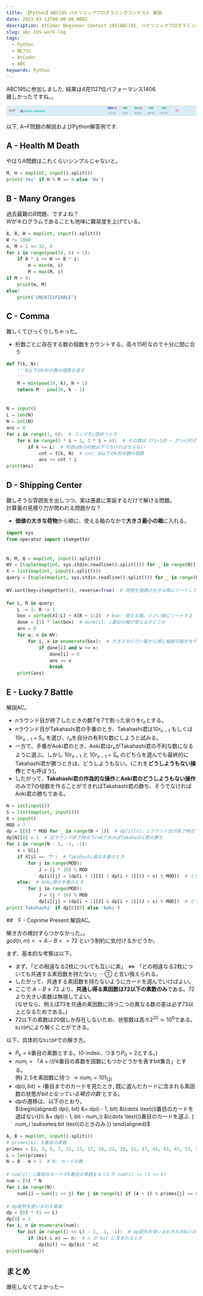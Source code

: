 ```yaml
---
title: 【Python】ABC195 パナソニックプログラミングコンテスト 解説
date: 2021-03-13T00:00:00.000Z
description: AtCoder Beginner Contest 195(ABC195, パナソニックプログラミングコンテスト)に参加しました。結果は4完1127位パフォーマンス1406. A~F問題の解説およびPython解答例を掲載します。
slug: abc-195-work-log
tags: 
  - Python
  - 競プロ
  - AtCoder
  - ABC
keywords: Python
---
```


ABC195に参加しました. 結果は$4$完$1127$位パフォーマンス$1406$.  
難しかったですね。。 

![ABC195_ranking](ABC195_ranking.png)

以下, A~F問題の解説およびPython解答例です.


<adsense></adsense>



## A - Health M Death
やはりA問題はこれくらいシンプルじゃないと。

```python
M, H = map(int, input().split())
print('Yes' if H % M == 0 else 'No')
```

## B - Many Oranges
過去最難の$B$問題、ですよね？  
$W$がキログラムであることも地味に難易度を上げている。

```python
A, B, W = map(int, input().split())
W *= 1000
m, M = 1 << 32, 0
for i in range(pow(10, 6) + 1):
    if A * i <= W <= B * i:
        m = min(m, i)
        M = max(M, i)
if M > 0:
    print(m, M)
else:
    print('UNSATISFIABLE')
```

<adsense></adsense>

## C - Comma
難しくてびっくりしちゃった。

- 桁数ごとに存在する数の個数をカウントする。高々$15$桁なので十分に間に合う


```python
def f(k, N):
    '''N以下のk桁の数の個数を返す
    '''
    M = min(pow(10, k), N + 1)
    return M - pow(10, k - 1)


N = input()
L = len(N)
N = int(N)
ans = 0
for i in range(1, 6):  # コンマをi個持つとき
    for k in range(3 * i + 1, 3 * i + 4):  # その数は 3*i+1桁 ~ 3*i+3桁の数である
        if k <= L:  # 桁数はNの桁数以下でなければならない
            cnt = f(k, N)  # cnt: N以下のk桁の数の個数
            ans += cnt * i
print(ans)
```

## D - Shipping Center
難しそうな雰囲気を出しつつ、実は愚直に実装するだけで解ける問題。  
計算量の見積り力が問われる問題かな？


- **価値の大きな荷物**から順に、使える箱のなかで**大きさ最小の箱**に入れる。

```python
import sys
from operator import itemgetter


N, M, Q = map(int, input().split())
WV = [tuple(map(int, sys.stdin.readline().split())) for _ in range(N)]
X = list(map(int, input().split()))
query = [tuple(map(int, sys.stdin.readline().split())) for _ in range(Q)]

WV.sort(key=itemgetter(1), reverse=True)  # 荷物を価値の大きな順にソートしておく

for L, R in query:
    L -= 1; R -= 1
    box = sorted(X[:L] + X[R + 1:])  # box: 使える箱。小さい順にソートする
    done = [1] * len(box)  # done[i]: i番目の箱が使えるかどうか
    ans = 0
    for w, v in WV:
        for i, x in enumerate(box):  # 大きさの小さい箱から順に格納可能かをチェックする
            if done[i] and w <= x:
                done[i] = 0
                ans += v
                break
    print(ans)
```

<adsense></adsense>

## E - Lucky 7 Battle
解説AC。

- $n$ラウンド目が終了したときの数$T$を$7$で割った余りを$r_{n}$とする。
- $n$ラウンド目がTakahashi君の手番のとき、Takahashi君は$10r_{n-1}$ もしくは $10r_{n-1} + S_n$ を選び、$r_n$を自分の有利な数にしようと試みる。
- 一方で、手番がAoki君のとき、Aoki君は$r_n$がTakahashi君の不利な数になるように選ぶ。しかし $10r_{n-1}$ と $10r_{n-1} + S_n$ のどちらを選んでも最終的にTakahashi君が勝つときは、どうしようもない。(これを**どうしようもない操作**とでも呼ぼう)。
- したがって、**Takahashi君の作為的な操作**と**Aoki君のどうしようもない操作**のみで$7$の倍数を作ることができればTakahashi君の勝ち、そうでなければAoki君の勝ちである。




```python
N = int(input())
S = list(map(int, input()))
X = input()
MOD = 7
dp = [[0] * MOD for _ in range(N + 1)]  # dp[i][r]: iラウンド目が終了時点で余りrのときTakahshi君は勝てるか？
dp[N][0] = 1  # 全ラウンド終了時点でr=0であればTakahashi君の勝ち
for i in range(N - 1, -1, -1):
    s = S[i]
    if X[i] == 'T':  # Takahashi君の手番のとき
        for j in range(MOD):
            J = (j * 10) % MOD
            dp[i][j] = (dp[i + 1][J] | dp[i + 1][(J + s) % MOD])  # どちらかでも勝てればよい
    else:  # Aoki君の手番のとき
        for j in range(MOD):
            J = (j * 10) % MOD
            dp[i][j] = (dp[i + 1][J] & dp[i + 1][(J + s) % MOD])  # どうしようもない操作のときのみTakahashi君の勝ち
print('Takahashi' if dp[0][0] else 'Aoki')
```

<adsense></adsense>

##　F - Coprime Present
解説AC。  

解き方の検討すらつかなかった。。  
$gcd(n, m) <= A - B <= 72$ という制約に気付けるかどうか。  


まず、基本的な考察は以下。
- まず、$\text{「どの相違なる2枚についても互いに素」} \Leftrightarrow \text{「どの相違なる2枚についても共通する素因数を持たない」} \cdots \text{①}$ と言い換えられる。
- したがって、共通する素因数を持たないようにカードを選んでいけばよい。  
- ここで $A - B \leq 72$ より、**共通し得る素因数は$72$以下の素数のみ**である。$72$より大きい素数は無視してよい。  
(なぜなら、例えば$73$を共通の素因数に持つ二つの異なる数の差は必ず$73$以上となるためである。)
- $72$以下の素数は$20$個しか存在しないため、状態数は高々$2^{20} \simeq 10^6$である。`bitDP`により解くことができる。

以下、具体的な`bitDP`での解き方。
- $P_k=k\text{番目の素数}$とする。($0$-index、つまり$P_0=2$とする。)
- $num_i = \text{「}A+i \text{が}k\text{番目の素数を因数にもつかどうかを表すbit集合」}$とする。  
例) $2, 5$を素因数に持つ $\rightarrow num_i = 101_{(2)}$
- $dp(i, bit) = i\text{番目までのカードを見たとき, 既に選んだカードに含まれる素因数の状態が} bit となっている場合の数$ とする。
- $dp$の遷移は、以下のとおり。  
$\begin{aligned} dp(i, bit) &= dp(i - 1, bit) &\cdots \text{(i番目のカードを選ばない)}\\ &+ dp(i - 1, bit - num_i) &\cdots \text{(i番目のカードを選ぶ. } num_i \subseteq bit \text{のときのみ.)} \end{aligned}$


```python
A, B = map(int, input().split())
# primes[k]: k番目の素数
primes = [2, 3, 5, 7, 11, 13, 17, 19, 23, 29, 31, 37, 41, 43, 47, 53, 59, 61, 67, 71]
L = len(primes)
N = B - A + 1  # N: カードの数

# num[i]: i番目のカードがk番目の素数をもつとき num[i] |= (1 << k)
num = [0] * N
for i in range(N):
    num[i] = sum((1 << j) for j in range(L) if (A + i) % primes[j] == 0)

# dp配列を使いまわす実装
dp = [0] * (1 << L)
dp[0] = 1
for i, n in enumerate(num):
    for bit in range((1 << L) - 1, -1, -1):  # dp配列を使いまわすためbitの大きい方から計算する
        if (bit & n) == n:  # n が bit に含まれるとき
            dp[bit] += dp[bit ^ n]
print(sum(dp))

```

## まとめ
爆死しなくてよかったー
